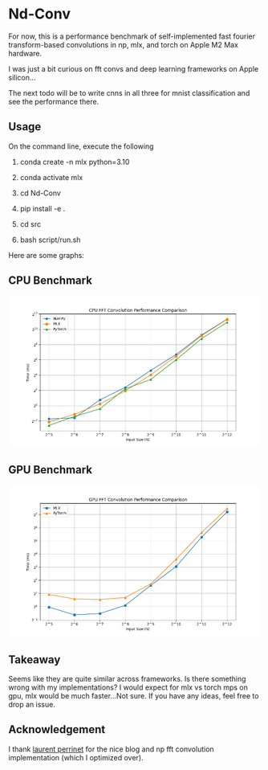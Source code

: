 # Nd-Conv

For now, this is a performance benchmark of self-implemented fast fourier transform-based convolutions in np, mlx, and torch on Apple M2 Max hardware.

I was just a bit curious on fft convs and deep learning frameworks on Apple silicon... 

The next todo will be to write cnns in all three for mnist classification and see the performance there.

## Usage

On the command line, execute the following

1. conda create -n mlx python=3.10

2. conda activate mlx

3. cd Nd-Conv

4. pip install -e .

5. cd src

6. bash script/run.sh

Here are some graphs:

## CPU Benchmark

![cpu](./src/pngs/performance_comparison_cpu.png)

## GPU Benchmark

![gpu](./src/pngs/performance_comparison_gpu.png)

## Takeaway

Seems like they are quite similar across frameworks. Is there something wrong with my implementations? I would expect for mlx vs torch mps on gpu, mlx would be much faster...Not sure. If you have any ideas, feel free to drop an issue. 

## Acknowledgement
I thank [laurent perrinet](https://laurentperrinet.github.io/sciblog/posts/2017-09-20-the-fastest-2d-convolution-in-the-world.html) for the nice blog and np fft convolution implementation (which I optimized over).
